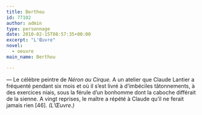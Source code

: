 ```yaml
---
title: Berthou
id: 77102
author: admin
type: personnage
date: 2010-02-15T08:57:35+00:00
excerpt: "L'Œuvre"
novel:
  - oeuvre
main_name: Berthou

---
```

— Le célèbre peintre de _Néron au Cirque._ A un atelier que Claude Lantier a fréquenté pendant six mois et où il s&rsquo;est livré à d&rsquo;imbéciles tâtonnements, à des exercices niais, sous la férule d&rsquo;un bonhomme dont la caboche différait de la sienne. A vingt reprises, le maître a répété à Claude qu&rsquo;il ne ferait jamais rien [46]. _(L&rsquo;Œuvre.)_